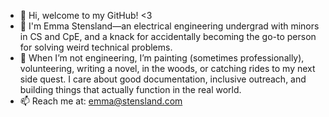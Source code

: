 - 👋 Hi, welcome to my GitHub! <3
- 🚀 I'm Emma Stensland—an electrical engineering undergrad with minors in CS and CpE, and a knack for accidentally becoming the go-to person for solving weird technical problems.
- 👀 When I’m not engineering, I’m painting (sometimes professionally), volunteering, writing a novel, in the woods, or catching rides to my next side quest. I care about good documentation, inclusive outreach, and building things that actually function in the real world.
- 📫 Reach me at: emma@stensland.com 

<!---
✨ hey... ✨ why you looking here go back!!
--->
